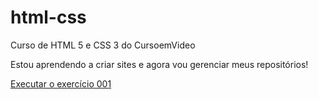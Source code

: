 # html-css
Curso de HTML 5 e CSS 3 do CursoemVideo

Estou aprendendo a criar sites e agora vou gerenciar meus repositórios!

<a href="https://bavnasitoe.github.io/html-css/exercícios/ex001/index.html">Executar o exercício 001</a>
